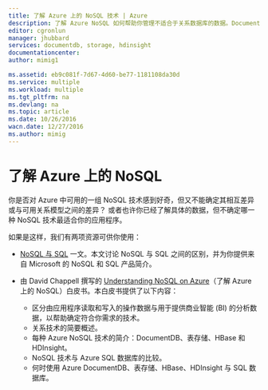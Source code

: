 ```yaml
---
title: 了解 Azure 上的 NoSQL 技术 | Azure
description: 了解 Azure NoSQL 如何帮助你管理不适合于关系数据库的数据。DocumentDB、表存储、HBase、HDInsight 与 SQL 数据库。
editor: cgronlun
manager: jhubbard
services: documentdb, storage, hdinsight
documentationcenter: 
author: mimig1

ms.assetid: eb9c081f-7d67-4d60-be77-1181108da30d
ms.service: multiple
ms.workload: multiple
ms.tgt_pltfrm: na
ms.devlang: na
ms.topic: article
ms.date: 10/26/2016
wacn.date: 12/27/2016
ms.author: mimig
---
```


# 了解 Azure 上的 NoSQL
你是否对 Azure 中可用的一组 NoSQL 技术感到好奇，但又不能确定其相互差异或与可用关系模型之间的差异？ 或者也许你已经了解具体的数据，但不确定哪一种 NoSQL 技术最适合你的应用程序。

如果是这样，我们有两项资源可供你使用：

- [NoSQL 与 SQL](./documentdb-nosql-vs-sql.md) 一文。本文讨论 NoSQL 与 SQL 之间的区别，并为你提供来自 Microsoft 的 NoSQL 和 SQL 产品简介。
- 由 David Chappell 撰写的 [Understanding NoSQL on Azure](http://go.microsoft.com/fwlink/p/?LinkId=330292)（了解 Azure 上的 NoSQL）白皮书。本白皮书提供了以下内容：

  - 区分由应用程序读取和写入的操作数据与用于提供商业智能 (BI) 的分析数据，以帮助确定符合你需求的技术。
  - 关系技术的简要概述。
  - 每种 Azure NoSQL 技术的简介：DocumentDB、表存储、HBase 和 HDInsight。
  - NoSQL 技术与 Azure SQL 数据库的比较。
  - 何时使用 Azure DocumentDB、表存储、HBase、HDInsight 与 SQL 数据库。

<!---HONumber=Mooncake_1219_2016-->